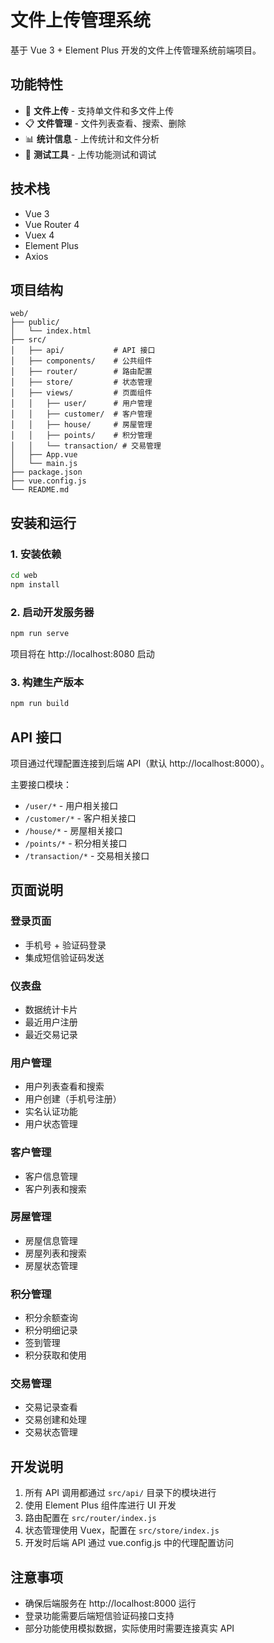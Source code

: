 # 文件上传管理系统

基于 Vue 3 + Element Plus 开发的文件上传管理系统前端项目。

## 功能特性

- 📁 **文件上传** - 支持单文件和多文件上传
- 📋 **文件管理** - 文件列表查看、搜索、删除
- 📊 **统计信息** - 上传统计和文件分析
- 🔧 **测试工具** - 上传功能测试和调试

## 技术栈

- Vue 3
- Vue Router 4
- Vuex 4
- Element Plus
- Axios

## 项目结构

```
web/
├── public/
│   └── index.html
├── src/
│   ├── api/           # API 接口
│   ├── components/    # 公共组件
│   ├── router/        # 路由配置
│   ├── store/         # 状态管理
│   ├── views/         # 页面组件
│   │   ├── user/      # 用户管理
│   │   ├── customer/  # 客户管理
│   │   ├── house/     # 房屋管理
│   │   ├── points/    # 积分管理
│   │   └── transaction/ # 交易管理
│   ├── App.vue
│   └── main.js
├── package.json
├── vue.config.js
└── README.md
```

## 安装和运行

### 1. 安装依赖

```bash
cd web
npm install
```

### 2. 启动开发服务器

```bash
npm run serve
```

项目将在 http://localhost:8080 启动

### 3. 构建生产版本

```bash
npm run build
```

## API 接口

项目通过代理配置连接到后端 API（默认 http://localhost:8000）。

主要接口模块：
- `/user/*` - 用户相关接口
- `/customer/*` - 客户相关接口
- `/house/*` - 房屋相关接口
- `/points/*` - 积分相关接口
- `/transaction/*` - 交易相关接口

## 页面说明

### 登录页面
- 手机号 + 验证码登录
- 集成短信验证码发送

### 仪表盘
- 数据统计卡片
- 最近用户注册
- 最近交易记录

### 用户管理
- 用户列表查看和搜索
- 用户创建（手机号注册）
- 实名认证功能
- 用户状态管理

### 客户管理
- 客户信息管理
- 客户列表和搜索

### 房屋管理
- 房屋信息管理
- 房屋列表和搜索
- 房屋状态管理

### 积分管理
- 积分余额查询
- 积分明细记录
- 签到管理
- 积分获取和使用

### 交易管理
- 交易记录查看
- 交易创建和处理
- 交易状态管理

## 开发说明

1. 所有 API 调用都通过 `src/api/` 目录下的模块进行
2. 使用 Element Plus 组件库进行 UI 开发
3. 路由配置在 `src/router/index.js`
4. 状态管理使用 Vuex，配置在 `src/store/index.js`
5. 开发时后端 API 通过 vue.config.js 中的代理配置访问

## 注意事项

- 确保后端服务在 http://localhost:8000 运行
- 登录功能需要后端短信验证码接口支持
- 部分功能使用模拟数据，实际使用时需要连接真实 API